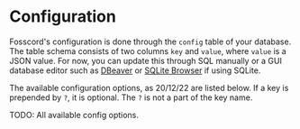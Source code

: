 # Configuration

Fosscord's configuration is done through the `config` table of your database.
The table schema consists of two columns `key` and `value`, where `value` is a JSON value.
For now, you can update this through SQL manually or a GUI database editor such as
[DBeaver](https://dbeaver.io/) or [SQLite Browser](https://sqlitebrowser.org/) if using SQLite.

The available configuration options, as 20/12/22 are listed below.
If a key is prepended by `?`, it is optional. The `?` is not a part of the key name.

TODO: All available config options.
